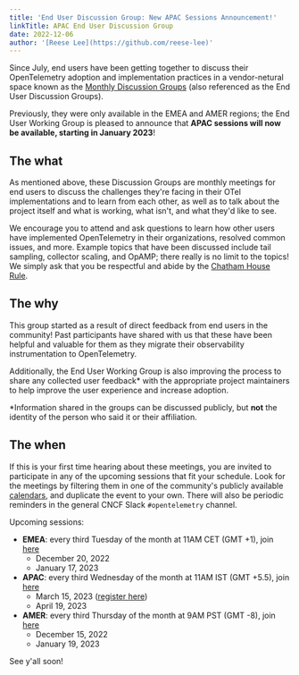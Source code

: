 ```yaml
---
title: 'End User Discussion Group: New APAC Sessions Announcement!'
linkTitle: APAC End User Discussion Group
date: 2022-12-06
author: '[Reese Lee](https://github.com/reese-lee)'
---
```


Since July, end users have been getting together to discuss their OpenTelemetry
adoption and implementation practices in a vendor-netural space known as the
[Monthly Discussion Groups](/community/end-user/discussion-group/) (also
referenced as the End User Discussion Groups).

Previously, they were only available in the EMEA and AMER regions; the End User
Working Group is pleased to announce that **APAC sessions will now be available,
starting in January 2023**!

## The what

As mentioned above, these Discussion Groups are monthly meetings for end users
to discuss the challenges they're facing in their OTel implementations and to
learn from each other, as well as to talk about the project itself and what is
working, what isn't, and what they'd like to see.

We encourage you to attend and ask questions to learn how other users have
implemented OpenTelemetry in their organizations, resolved common issues, and
more. Example topics that have been discussed include tail sampling, collector
scaling, and OpAMP; there really is no limit to the topics! We simply ask that
you be respectful and abide by the
[Chatham House Rule](https://www.chathamhouse.org/about-us/chatham-house-rule).

## The why

This group started as a result of direct feedback from end users in the
community! Past participants have shared with us that these have been helpful
and valuable for them as they migrate their observability instrumentation to
OpenTelemetry.

Additionally, the End User Working Group is also improving the process to share
any collected user feedback\* with the appropriate project maintainers to help
improve the user experience and increase adoption.

\*Information shared in the groups can be discussed publicly, but **not** the
identity of the person who said it or their affiliation.

## The when

If this is your first time hearing about these meetings, you are invited to
participate in any of the upcoming sessions that fit your schedule. Look for the
meetings by filtering them in one of the community's publicly available
[calendars](https://github.com/open-telemetry/community#calendar), and duplicate
the event to your own. There will also be periodic reminders in the general CNCF
Slack `#opentelemetry` channel.

Upcoming sessions:

- **EMEA**: every third Tuesday of the month at 11AM CET (GMT +1), join
  [here](https://us06web.zoom.us/j/85691064809?pwd=c0VCejh)
  - December 20, 2022
  - January 17, 2023
- **APAC**: every third Wednesday of the month at 11AM IST (GMT +5.5), join
  [here](https://us06web.zoom.us/j/82702918447?pwd=WllKc0hmdTNuelhFdlhMM1Q3TktSQT09)
  - March 15, 2023 ([register here](https://lu.ma/1w129wgu))
  - April 19, 2023
- **AMER**: every third Thursday of the month at 9AM PST (GMT -8), join
  [here](https://us06web.zoom.us/j/87037874951?pwd=WGo3eUZpeWFZTlhJQXhJeXZhQmwvUT09)
  - December 15, 2022
  - January 19, 2023

See y'all soon!
